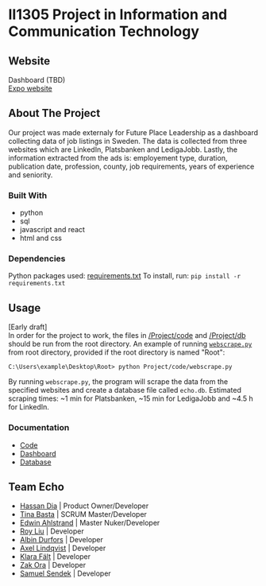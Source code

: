 # II1305 Project in Information and Communication Technology

## Website
Dashboard (TBD)  
[Expo website](https://teamechokth.wixsite.com/team-echo---expo-sit)

## About The Project
Our project was made externaly for Future Place Leadership as a dashboard collecting data of job listings in Sweden. The data is collected from three websites which are LinkedIn, Platsbanken and LedigaJobb. Lastly, the information extracted from the ads is: employement type, duration, publication date, profession, county, job requirements, years of experience and seniority.

### Built With
- python
- sql
- javascript and react
- html and css

### Dependencies
Python packages used:
[requirements.txt](https://github.com/DiaHassan/II1305-Team-Echo/requirements.txt)
To install, run: ```pip install -r requirements.txt```

## Usage
[Early draft]  
In order for the project to work, the files in [/Project/code](https://github.com/DiaHassan/II1305-Team-Echo/tree/main/Project/code) and [/Project/db](https://github.com/DiaHassan/II1305-Team-Echo/tree/main/Project/db) should be run from the root directory. An example of running [```webscrape.py```](https://github.com/DiaHassan/II1305-Team-Echo/blob/main/Project/code/webscrape.py) from root directory, provided if the root directory is named "Root":  
```
C:\Users\example\Desktop\Root> python Project/code/webscrape.py
```
By running ```webscrape.py```, the program will scrape the data from the specified websites and create a database file called ```echo.db```. Estimated scraping times: ~1 min for Platsbanken, ~15 min for LedigaJobb and ~4.5 h for LinkedIn.


### Documentation
- [Code](https://github.com/DiaHassan/II1305-Team-Echo/blob/main/Project/code/README.md)
- [Dashboard](https://github.com/DiaHassan/II1305-Team-Echo/blob/main/Project/dashboard/README.md)
- [Database](https://github.com/DiaHassan/II1305-Team-Echo/blob/main/Project/db/README.md)

## Team Echo
 - [Hassan Dia](https://github.com/DiaHassan)              | Product Owner/Developer
 - [Tina Basta](https://github.com/tibasta)                | SCRUM Master/Developer
 - [Edwin Ahlstrand](https://github.com/EdwinAhl)          | Master Nuker/Developer
 - [Roy Liu](https://github.com/ruisnake)                  | Developer
 - [Albin Durfors](https://github.com/DrakenDurfors)       | Developer
 - [Axel Lindqvist](https://github.com/ProgrammingCookies) | Developer
 - [Klara Fält](https://github.com/kflt)                   | Developer
 - [Zak Ora](https://github.com/ZakOra1)                   | Developer
 - [Samuel Sendek](https://github.com/CooperUSA)           | Developer
<!--[Ditt namn här](länk till din Github-profil)-->

